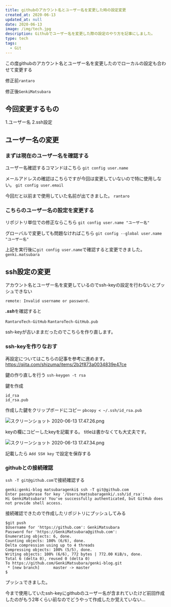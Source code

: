 ```yaml
---
title: githubのアカウント名とユーザー名を変更した時の設定変更
created_at: 2020-06-13
updated_at: null
date: 2020-06-13
image: /img/tech.jpg
description: Githubでユーザー名を変更した際の設定のやり方を記事にしました。
type: tech
tags:
  - Git
---
```


この度githubのアカウント名とユーザー名を変更したのでローカルの設定も合わせて変更する

修正前`rantaro`

修正後`GenkiMatsubara`

## 今回変更するもの
1.ユーザー名
2.ssh設定

## ユーザー名の変更

### まずは現在のユーザー名を確認する
ユーザー名確認するコマンドはこちら
`git config user.name`

メールアドレスの確認はこちらですが今回は変更していないので特に使用しない。
`git config user.email`

今回だと以前まで使用していた名前が出てきました。
`rantaro`

### こちらのユーザー名の設定を変更する
リポジトリ単位での修正ならこちら
`git config user.name "ユーザー名"`

グローバルで変更しても問題なければこちら
`git config --global user.name "ユーザー名"`

上記を実行後に`git config user.name`で確認すると変更できました。
`genki.matsubara`

## ssh設定の変更
アカウント名とユーザー名を変更しているのでssh-keyの設定を行わないとプッシュできない

```
remote: Invalid username or password.
```

***.ssh***を確認すると

`RantaroTech-GitHub`
`RantaroTech-GitHub.pub`

ssh-keyが古いままだったのでこちらを作り直します。

### ssh-keyを作りなおす
再設定についてはこちらの記事を参考に進めます。
https://qiita.com/shizuma/items/2b2f873a0034839e47ce

鍵の作り直しを行う
`ssh-keygen -t rsa`

鍵を作成

```
id_rsa
id_rsa.pub
```

作成した鍵をクリップボードにコピー
`pbcopy < ~/.ssh/id_rsa.pub`

![スクリーンショット 2020-06-13 17.47.26.png](https://qiita-image-store.s3.ap-northeast-1.amazonaws.com/0/199085/2cbe1708-0b02-019f-aa19-349845ed1a66.png)

keyの欄にコピーしたkeyを記載する。
titleは書かなくても大丈夫です。

![スクリーンショット 2020-06-13 17.47.34.png](https://qiita-image-store.s3.ap-northeast-1.amazonaws.com/0/199085/b900a2d5-76bc-724b-7fe9-7e96fa3cd058.png)

記載したら `Add SSH key` で設定を保存する

### githubとの接続確認
`ssh -T git@github.com`で接続確認する

```
genki:genki-blog matsubaragenki$ ssh -T git@github.com
Enter passphrase for key '/Users/matsubaragenki/.ssh/id_rsa':
Hi GenkiMatsubara! You've successfully authenticated, but GitHub does not provide shell access.
```

接続確認できたので作成したリポジトリにプッシュしてみる


```
$git push
$Username for 'https://github.com': GenkiMatsubara
Password for 'https://GenkiMatsubara@github.com':
Enumerating objects: 6, done.
Counting objects: 100% (6/6), done.
Delta compression using up to 4 threads
Compressing objects: 100% (5/5), done.
Writing objects: 100% (6/6), 772 bytes | 772.00 KiB/s, done.
Total 6 (delta 0), reused 0 (delta 0)
To https://github.com/GenkiMatsubara/genki-blog.git
 * [new branch]      master -> master
$
```

プッシュできました。

今まで使用していたssh-keyにgithubのユーザー名が含まれていたけど前回作成したのがもう2年くらい前なのでどうやって作成したか覚えていない…
